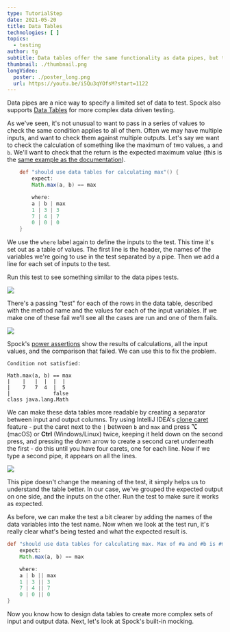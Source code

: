 ```yaml
---
type: TutorialStep
date: 2021-05-20
title: Data Tables
technologies: [ ]
topics:
  - testing
author: tg
subtitle: Data tables offer the same functionality as data pipes, but this syntax can sometimes be more readable for more complex sets of data.
thumbnail: ./thumbnail.png
longVideo:
  poster: ./poster_long.png
  url: https://youtu.be/i5Qu3qYOfsM?start=1122
---
```


Data pipes are a nice way to specify a limited set of data to test. Spock also supports [Data Tables](http://spockframework.org/spock/docs/2.0/all_in_one.html#data-tables) for more complex data driven testing.

As we've seen, it's not unusual to want to pass in a series of values to check the same condition applies to all of them. Often we may have multiple inputs, and want to check them against multiple outputs. Let's say we want to check the calculation of something like the maximum of two values, `a` and `b`. We'll want to check that the return is the expected maximum value (this is the [same example as the documentation](http://spockframework.org/spock/docs/2.0/all_in_one.html#data-tables)).

```groovy
    def "should use data tables for calculating max"() {
        expect:
        Math.max(a, b) == max

        where:
        a | b | max
        1 | 3 | 3
        7 | 4 | 7
        0 | 0 | 0
    }
```

We use the `where` label again to define the inputs to the test. This time it's set out as a table of values. The first line is the header, the names of the variables we're going to use in the test separated by a pipe. Then we add a line for each set of inputs to the test.

Run this test to see something similar to the data pipes tests.

![](./19.png)

There's a passing "test" for each of the rows in the data table, described with the method name and the values for each of the input variables. If we make one of these fail we'll see all the cases are run and one of them fails.

![](./20.png)

Spock's [power assertions](http://spockframework.org/spock/docs/2.0/all_in_one.html#_assertions_with_explicit_messages_now_include_power_assertions_output) show the results of calculations, all the input values, and the comparison that failed. We can use this to fix the problem.

``` 
Condition not satisfied:

Math.max(a, b) == max
|    |   |  |  |  |
|    7   7  4  |  5
|              false
class java.lang.Math
```

We can make these data tables more readable by creating a separator between input and output columns. Try using IntelliJ IDEA's [clone caret](https://www.jetbrains.com/help/idea/pro-tips.html#multiple-selections) feature - put the caret next to the `|` between `b` and `max` and press **⌥** (macOS) or **Ctrl** (Windows/Linux) twice, keeping it held down on the second press, and pressing the down arrow to create a second caret underneath the first - do this until you have four carets, one for each line. Now if we type a second pipe, it appears on all the lines.

![](./21.png)

This pipe doesn't change the meaning of the test, it simply helps us to understand the table better. In our case, we've grouped the expected output on one side, and the inputs on the other. Run the test to make sure it works as expected.

As before, we can make the test a bit clearer by adding the names of the data variables into the test name. Now when we look at the test run, it's really clear what's being tested and what the expected result is.

```groovy
def "should use data tables for calculating max. Max of #a and #b is #max"() {
    expect:
    Math.max(a, b) == max

    where:
    a | b || max
    1 | 3 || 3
    7 | 4 || 7
    0 | 0 || 0
}
```

Now you know how to design data tables to create more complex sets of input and output data. Next, let's look at Spock's built-in mocking.

